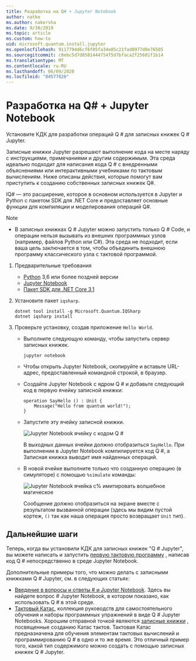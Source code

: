 ```yaml
---
title: Разработка на Q# + Jupyter Notebook
author: natke
ms.author: nakersha
ms.date: 9/30/2019
ms.topic: article
ms.custom: how-to
uid: microsoft.quantum.install.jupyter
ms.openlocfilehash: 9117794d6cf6f05fa34e05c21fad8977d0e76505
ms.sourcegitcommit: c8ebc5d7d8581444754f5d7bfaca2f25601f1b14
ms.translationtype: MT
ms.contentlocale: ru-RU
ms.lasthandoff: 06/09/2020
ms.locfileid: "84577826"
---
```

# <a name="develop-with-q-jupyter-notebooks"></a>Разработка на Q# + Jupyter Notebook

Установите КДК для разработки операций Q # для записных книжек Q # Jupyter.

Записные книжки Jupyter разрешают выполнение кода на месте наряду с инструкциями, примечаниями и другим содержимым. Эта среда идеально подходит для написания кода Q # с внедренными объяснениями или интерактивными учебниками по тактовым вычислениям. Ниже описаны действия, которые помогут вам приступить к созданию собственных записных книжек Q#.

IQ# — это расширение, которое в основном используется в Jupyter и Python с пакетом SDK для .NET Core и предоставляет основные функции для компиляции и моделирования операций Q#.

> [!NOTE]
> * В записных книжках Q # Jupyter можно запустить только Q # Code, и операции нельзя вызывать из внешних программных узлов (например, файлов Python или C#). Эта среда не подходит, если ваша цель заключается в том, чтобы объединить внешнюю программу классического узла с тактовой программой.

1. Предварительные требования

    - [Python](https://www.python.org/downloads/) 3,6 или более поздней версии
    - [Jupyter Notebook](https://jupyter.readthedocs.io/en/latest/install.html)
    - [Пакет SDK для .NET Core 3,1](https://dotnet.microsoft.com/download/dotnet-core/3.1)

1. Установите пакет `iqsharp`.

    ```dotnetcli
    dotnet tool install -g Microsoft.Quantum.IQSharp
    dotnet iqsharp install
    ```

1. Проверьте установку, создав приложение `Hello World`.

    - Выполните следующую команду, чтобы запустить сервер записных книжек.

        ```
        jupyter notebook
        ```

    - Чтобы открыть Jupyter Notebook, скопируйте и вставьте URL-адрес, предоставленный командной строкой, в браузер.

    - Создайте Jupyter Notebook с ядром Q # и добавьте следующий код в первую ячейку записной книжки:

        ```qsharp
        operation SayHello () : Unit {
            Message("Hello from quantum world!");
        }
        ```

    - Запустите эту ячейку записной книжки.

        ![Jupyter Notebook ячейку с кодом Q #](~/media/install-guide-jupyter.png)

        В выходных данных ячейки должно отобразиться `SayHello`. При выполнении в Jupyter Notebook компилируется код Q #, а Записная книжка выводит имя найденных операций.


    - В новой ячейке выполните только что созданную операцию (в симуляторе) с помощью `%simulate` команды:

        ![Jupyter Notebook ячейка с% имитировать волшебное магическое](~/media/install-guide-jupyter-simulate.png)

        Сообщение должно отобразиться на экране вместе с результатом вызванной операции (здесь мы видим пустой кортеж, `()` так как наша операция просто возвращает `Unit` тип).

## <a name="next-steps"></a>Дальнейшие шаги

Теперь, когда вы установили КДК для записных книжек "Q # Jupyter", вы можете написать и запустить [первую тактовую программу](xref:microsoft.quantum.quickstarts.qrng) , написав код Q # непосредственно в среде Jupyter Notebook.

Дополнительные примеры того, что можно делать с записными книжками Q # Jupyter, см. в следующих статьях:
- [Введение в вопросы и ответы # и Jupyter Notebook](https://docs.microsoft.com/samples/microsoft/quantum/intro-to-qsharp-jupyter/). Здесь вы найдете вопрос # Jupyter Notebook, в котором показано, как использовать Q # в этой среде.
- [Тактовый Катас](xref:microsoft.quantum.overview.katas), коллекция руководств для самостоятельного обучения и наборы программных упражнений в виде Q # Jupyter Notebooks. Хорошим отправной точкой являются [записные книжки](https://github.com/microsoft/QuantumKatas#tutorial-topics) , посвященные созданию Катас тактов. Тактовая Катас предназначена для обучения элементам тактовых вычислений и программированию Q # в одно и то же время. Это отличный пример того, какой тип содержимого можно создать с помощью записных книжек Q # Jupyter.
